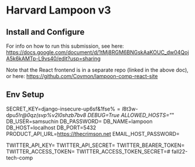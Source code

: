 # Harvard Lampoon v3
## Install and Configure

For info on how to run this submission, see here:
https://docs.google.com/document/d/1tMj8RGM6BNGskAaKOUC_dw04QojA5k6kAMTp-L9vs40/edit?usp=sharing

Note that the React frontend is in a separate repo (linked in the above doc), or here:
https://github.com/Covmon/lampoon-comp-react-site


## Env Setup

SECRET_KEY=django-insecure-up6sf&1fse%$=l$8t3w-dpu*5!r@0qz(svp%*v2l0shzb7b*v8
DEBUG=True
ALLOWED_HOSTS="*"
DB_USER=samsuchin
DB_PASSWORD=
DB_NAME=lampoon
DB_HOST=localhost
DB_PORT=5432
PRODUCT_API_URL=https://thecrimson.net
EMAIL_HOST_PASSWORD=

TWITTER_API_KEY=
TWITTER_API_SECRET=
TWITTER_BEARER_TOKEN=
TWITTER_ACCESS_TOKEN=
TWITTER_ACCESS_TOKEN_SECRET=# fall22-tech-comp
